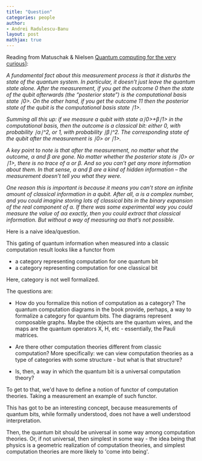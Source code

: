 ```yaml
---
title: "Question"
categories: people
author:
- Andrei Radulescu-Banu
layout: post
mathjax: true
---
```


Reading from Matuschak & Nielsen [Quantum computing for the very curious](https://quantum.country/qcvc)]:

_A fundamental fact about this measurement process is that it disturbs the state of the quantum system. In particular, it doesn’t just leave the quantum state alone. After the measurement, if you get the outcome 0 then the state of the qubit afterwards (the “posterior state”) is the computational basis state ∣0>. On the other hand, if you get the outcome 11 then the posterior state of the qubit is the computational basis state ∣1>._

_Summing all this up: if we measure a qubit with state α∣0>+β∣1> in the computational basis, then the outcome is a classical bit: either 0, with probability ∣α∣^2, or 1, with probability ∣β∣^2. The corresponding state of the qubit after the measurement is ∣0> or ∣1>._

_A key point to note is that after the measurement, no matter what the outcome, α and β are gone. No matter whether the posterior state is ∣0> or ∣1>, there is no trace of α or β. And so you can’t get any more information about them. In that sense, α and β are a kind of hidden information – the measurement doesn’t tell you what they were._

_One reason this is important is because it means you can’t store an infinite amount of classical information in a qubit. After all, α is a complex number, and you could imagine storing lots of classical bits in the binary expansion of the real component of α. If there was some experimental way you could measure the value of αα exactly, then you could extract that classical information. But without a way of measuring αα that’s not possible._

Here is a naive idea/question.

This gating of quantum information when measured into a classic computation result looks like a functor from
- a category representing computation for one quantum bit
- a category representing computation for one classical bit

Here, category is not well formalized.

The questions are:
- How do you formalize this notion of computation as a category? The quantum computation diagrams in the book provide, perhaps, a way to formalize a category for quantum bits. The diagrams represent composable graphs. Maybe the objects are the quantum wires, and the maps are the quantum operators X, H, etc - essentially, the Pauli matrices.

- Are there other computation theories different from classic computation? More specifically: we can view computation theories as a type of categories with some structure - but what is that structure?

- Is, then, a way in which the quantum bit is a universal computation theory?

To get to that, we'd have to define a notion of functor of computation theories. Taking a measurement an example of such functor.

This has got to be an interesting concept, because measurements of quantum bits, while formally understood, does not have a well understood interpretation.

Then, the quantum bit should be universal in some way among computation theories. Or, if not universal, then simplest in some way - the idea being that physics is a geometric realization of computation theories, and simplest computation theories are more likely to 'come into being'.
